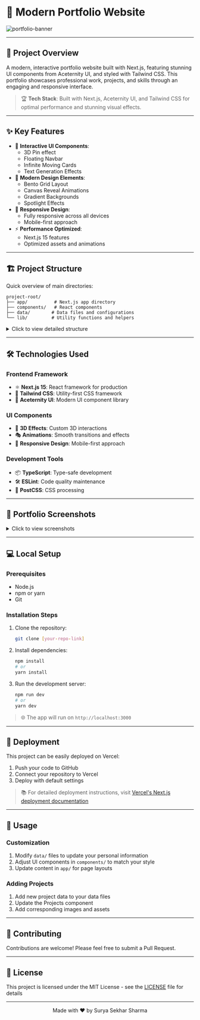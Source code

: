 # 🎨 Modern Portfolio Website

![portfolio-banner](https://github.com/user-attachments/assets/be8586df-8e14-4458-ba6f-b16148a20600)


---

## 🚀 Project Overview
A modern, interactive portfolio website built with Next.js, featuring stunning UI components from Aceternity UI, and styled with Tailwind CSS. This portfolio showcases professional work, projects, and skills through an engaging and responsive interface.

> 🏆 **Tech Stack**: Built with Next.js, Aceternity UI, and Tailwind CSS for optimal performance and stunning visual effects.

---

## ✨ Key Features

- 🎯 **Interactive UI Components**: 
  - 3D Pin effect
  - Floating Navbar
  - Infinite Moving Cards
  - Text Generation Effects
- 🎨 **Modern Design Elements**: 
  - Bento Grid Layout
  - Canvas Reveal Animations
  - Gradient Backgrounds
  - Spotlight Effects
- 📱 **Responsive Design**: 
  - Fully responsive across all devices
  - Mobile-first approach
- ⚡ **Performance Optimized**: 
  - Next.js 15 features
  - Optimized assets and animations

---

## 🏗️ Project Structure

Quick overview of main directories:
```
project-root/
├── app/          # Next.js app directory
├── components/   # React components
├── data/        # Data files and configurations
└── lib/         # Utility functions and helpers
```

<details>
<summary>Click to view detailed structure</summary>

```
project-root/
├── app/
│   ├── layout.tsx
│   ├── page.tsx
│   └── provider.tsx
├── components/
│   ├── ui/
│   │   ├── 3d-Pin.tsx
│   │   ├── BentoGrid.tsx
│   │   ├── CanvasReveal.tsx
│   │   ├── FloatingNavbar.tsx
│   │   ├── GradientBg.tsx
│   │   ├── InfiniteMovingCards.tsx
│   │   ├── MagicButton.tsx
│   │   ├── Spotlight.tsx
│   │   └── TextGenerateEffect.tsx
│   ├── Approach.tsx
│   ├── Education.tsx
│   ├── Footer.tsx
│   ├── Grid.tsx
│   ├── Hero.tsx
│   └── Projects.tsx
├── data/
│   ├── confetti.json
│   ├── globe.json
│   └── index.ts
├── lib/
│   └── utils.ts
├── node_modules/
├── public/
├── .gitignore
├── eslint.config.mjs
├── next-env.d.ts
├── next.config.mjs
├── package-lock.json
├── package.json
├── postcss.config.mjs
├── README.md
├── tailwind.config.ts
└── tsconfig.json
```

### Directory Details

- `app/`: Next.js 14 app directory using the new App Router
- `components/`: Reusable React components
  - `ui/`: UI components using Aceternity UI
  - Root level components for main sections
- `data/`: JSON and TypeScript files for static data
- `lib/`: Utility functions and helper methods
- Configuration files for TypeScript, ESLint, Tailwind, etc.

</details>

---

## 🛠️ Technologies Used

### Frontend Framework
- ⚛️ **Next.js 15**: React framework for production
- 🎨 **Tailwind CSS**: Utility-first CSS framework
- 🌟 **Aceternity UI**: Modern UI component library

### UI Components
- 🔮 **3D Effects**: Custom 3D interactions
- 🎭 **Animations**: Smooth transitions and effects
- 📱 **Responsive Design**: Mobile-first approach

### Development Tools
- 📦 **TypeScript**: Type-safe development
- 🛠️ **ESLint**: Code quality maintenance
- 🎨 **PostCSS**: CSS processing

---

## 📸 Portfolio Screenshots

<details>
<summary>Click to view screenshots</summary>

### 🏠 Home Page
![Hero Section](https://github.com/user-attachments/assets/b9b01db5-8998-416d-a06a-16105aa54e09)

### 💻 Tech Stack
![Tech Stack Section](https://github.com/user-attachments/assets/09ac4f2c-66d9-4b21-ae8d-bc56b9ce6bb8)

### 🎓 Educational Background
![Education Section](https://github.com/user-attachments/assets/64d4646c-7d55-45cb-bfc6-935c19361660)


### 💼 Projects Section
![Projects Section](https://github.com/user-attachments/assets/3e50268f-215f-41e2-a426-f7c5721c2688)


### 🎯 Development Approach
![Approach Section](https://github.com/user-attachments/assets/f7724a25-8798-41fa-8c0d-2a79f796761b)


</details>

---

## 💻 Local Setup

### Prerequisites
- Node.js
- npm or yarn
- Git

### Installation Steps
1. Clone the repository:
   ```bash
   git clone [your-repo-link]
   ```

2. Install dependencies:
   ```bash
   npm install
   # or
   yarn install
   ```

3. Run the development server:
   ```bash
   npm run dev
   # or
   yarn dev
   ```

> 🌐 The app will run on `http://localhost:3000`

---

## 🚀 Deployment

This project can be easily deployed on Vercel:

1. Push your code to GitHub
2. Connect your repository to Vercel
3. Deploy with default settings

> 📚 For detailed deployment instructions, visit [Vercel's Next.js deployment documentation](https://nextjs.org/docs/deployment)

---

## 🎯 Usage

### Customization
1. Modify `data/` files to update your personal information
2. Adjust UI components in `components/` to match your style
3. Update content in `app/` for page layouts

### Adding Projects
1. Add new project data to your data files
2. Update the Projects component
3. Add corresponding images and assets

---

## 🤝 Contributing

Contributions are welcome! Please feel free to submit a Pull Request.

---

## 📄 License

This project is licensed under the MIT License - see the [LICENSE](LICENSE) file for details

---

<p align="center">Made with ❤️ by Surya Sekhar Sharma</p>
